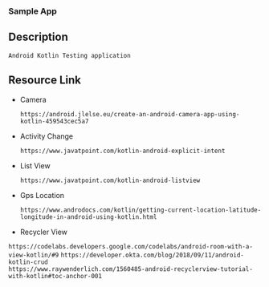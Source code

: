 ### Sample App


## Description 

    Android Kotlin Testing application


## Resource Link

* Camera

    ` https://android.jlelse.eu/create-an-android-camera-app-using-kotlin-459543cec5a7 `

* Activity Change

    ` https://www.javatpoint.com/kotlin-android-explicit-intent `

* List View

    `https://www.javatpoint.com/kotlin-android-listview`

* Gps Location

    `https://www.androdocs.com/kotlin/getting-current-location-latitude-longitude-in-android-using-kotlin.html`
    
* Recycler View 

`https://codelabs.developers.google.com/codelabs/android-room-with-a-view-kotlin/#9`
`https://developer.okta.com/blog/2018/09/11/android-kotlin-crud`    
`https://www.raywenderlich.com/1560485-android-recyclerview-tutorial-with-kotlin#toc-anchor-001`


